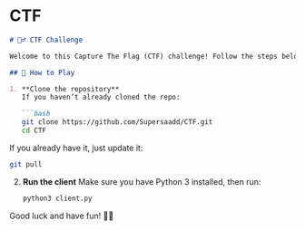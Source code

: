 # CTF

````markdown
# 🕵️‍♂️ CTF Challenge

Welcome to this Capture The Flag (CTF) challenge! Follow the steps below to get started.

## 🚀 How to Play

1. **Clone the repository**  
   If you haven’t already cloned the repo:

   ```bash
   git clone https://github.com/Supersaadd/CTF.git
   cd CTF
````

If you already have it, just update it:

```bash
git pull
```

2. **Run the client**
   Make sure you have Python 3 installed, then run:

   ```bash
   python3 client.py
   ```



Good luck and have fun! 🧠💥
